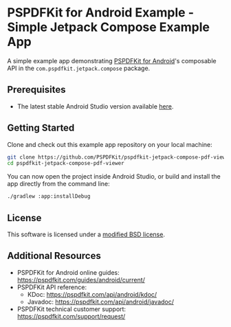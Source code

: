 # PSPDFKit for Android Example - Simple Jetpack Compose Example App

A simple example app demonstrating [PSPDFKit for Android](https://pspdfkit.com/pdf-sdk/android/)'s composable API in the `com.pspdfkit.jetpack.compose` package.

## Prerequisites

- The latest stable Android Studio version available [here](https://developer.android.com/studio).

## Getting Started

Clone and check out this example app repository on your local machine:

```sh
git clone https://github.com/PSPDFKit/pspdfkit-jetpack-compose-pdf-viewer.git
cd pspdfkit-jetpack-compose-pdf-viewer
```

You can now open the project inside Android Studio, or build and install the app directly from the command line:

```sh
./gradlew :app:installDebug
```

## License

This software is licensed under a [modified BSD license](LICENSE).

## Additional Resources

* PSPDFKit for Android online guides: https://pspdfkit.com/guides/android/current/
* PSPDFKit API reference:
  * KDoc: https://pspdfkit.com/api/android/kdoc/
  * Javadoc: https://pspdfkit.com/api/android/javadoc/
* PSPDFKit technical customer support: https://pspdfkit.com/support/request/  
